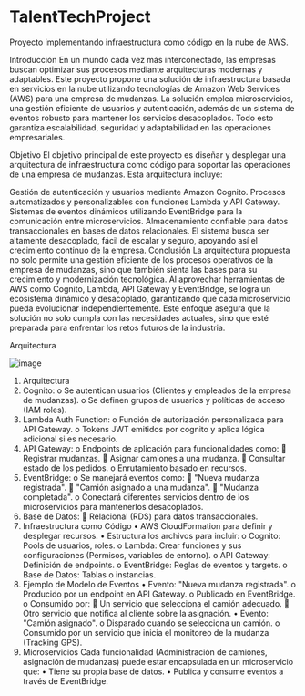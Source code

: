 # TalentTechProject
Proyecto implementando infraestructura como código en la nube de AWS.

Introducción
En un mundo cada vez más interconectado, las empresas buscan optimizar sus procesos mediante arquitecturas modernas y adaptables. Este proyecto propone una solución de infraestructura basada en servicios en la nube utilizando tecnologías de Amazon Web Services (AWS) para una empresa de mudanzas. La solución emplea microservicios, una gestión eficiente de usuarios y autenticación, además de un sistema de eventos robusto para mantener los servicios desacoplados. Todo esto garantiza escalabilidad, seguridad y adaptabilidad en las operaciones empresariales.

Objetivo
El objetivo principal de este proyecto es diseñar y desplegar una arquitectura de infraestructura como código para soportar las operaciones de una empresa de mudanzas. Esta arquitectura incluye:

Gestión de autenticación y usuarios mediante Amazon Cognito.
Procesos automatizados y personalizables con funciones Lambda y API Gateway.
Sistemas de eventos dinámicos utilizando EventBridge para la comunicación entre microservicios.
Almacenamiento confiable para datos transaccionales en bases de datos relacionales.
El sistema busca ser altamente desacoplado, fácil de escalar y seguro, apoyando así el crecimiento continuo de la empresa.
Conclusión
La arquitectura propuesta no solo permite una gestión eficiente de los procesos operativos de la empresa de mudanzas, sino que también sienta las bases para su crecimiento y modernización tecnológica. Al aprovechar herramientas de AWS como Cognito, Lambda, API Gateway y EventBridge, se logra un ecosistema dinámico y desacoplado, garantizando que cada microservicio pueda evolucionar independientemente. Este enfoque asegura que la solución no solo cumpla con las necesidades actuales, sino que esté preparada para enfrentar los retos futuros de la industria.

Arquitectura

![image](https://github.com/user-attachments/assets/0a752f86-6fa4-4dff-a70d-fbb31ea605cd)

1. Arquitectura
1.	Cognito:
o	Se autentican usuarios (Clientes y empleados de la empresa de mudanzas).
o	Se definen grupos de usuarios y políticas de acceso (IAM roles).
2.	Lambda Auth Function:
o	Función de autorización personalizada para API Gateway.
o	Tokens JWT emitidos por cognito y aplica lógica adicional si es necesario.
3.	API Gateway:
o	Endpoints de aplicación para funcionalidades como:
	Registrar mudanzas.
	Asignar camiones a una mudanza.
	Consultar estado de los pedidos.
o	Enrutamiento basado en recursos.
4.	EventBridge:
o	Se manejará eventos como:
	"Nueva mudanza registrada".
	"Camión asignado a una mudanza".
	"Mudanza completada".
o	Conectará diferentes servicios dentro de los microservicios para mantenerlos desacoplados.
5.	Base de Datos:
	Relacional (RDS) para datos transaccionales.
2. Infraestructura como Código
•	AWS CloudFormation para definir y desplegar recursos.
•	Estructura los archivos para incluir:
o	Cognito: Pools de usuarios, roles.
o	Lambda: Crear funciones y sus configuraciones (Permisos, variables de entorno).
o	API Gateway: Definición de endpoints.
o	EventBridge: Reglas de eventos y targets.
o	Base de Datos: Tablas o instancias.
3. Ejemplo de Modelo de Eventos
•	Evento: "Nueva mudanza registrada".
o	Producido por un endpoint en API Gateway.
o	Publicado en EventBridge.
o	Consumido por:
	Un servicio que selecciona el camión adecuado.
	Otro servicio que notifica al cliente sobre la asignación.
•	Evento: "Camión asignado".
o	Disparado cuando se selecciona un camión.
o	Consumido por un servicio que inicia el monitoreo de la mudanza (Tracking GPS).
4. Microservicios
Cada funcionalidad (Administración de camiones, asignación de mudanzas) puede estar encapsulada en un microservicio que:
•	Tiene su propia base de datos.
•	Publica y consume eventos a través de EventBridge.
